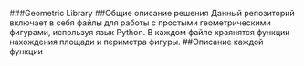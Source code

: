 ###Geometric Library 
##Общие описание решения 
Данный репозиторий включает в себя файлы для работы с простыми геометрическими фигурами, используя язык Python. В каждом файле храянятся функции нахождения площади и периметра фигуры.
##Описание каждой функции
